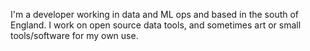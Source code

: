 I'm a developer working in data and ML ops and based in the south of England. I work on open source data tools, and sometimes art or small tools/software for my own use.
